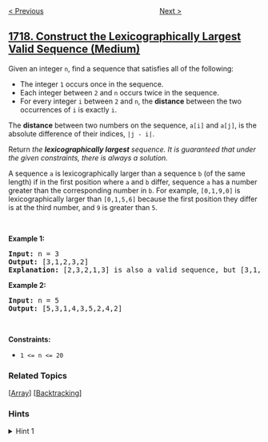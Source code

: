 <!--|This file generated by command(leetcode description); DO NOT EDIT.    |-->
<!--+----------------------------------------------------------------------+-->
<!--|@author    openset <openset.wang@gmail.com>                           |-->
<!--|@link      https://github.com/openset                                 |-->
<!--|@home      https://github.com/openset/leetcode                        |-->
<!--+----------------------------------------------------------------------+-->

[< Previous](../maximum-score-from-removing-substrings "Maximum Score From Removing Substrings")
　　　　　　　　　　　　　　　　
[Next >](../number-of-ways-to-reconstruct-a-tree "Number Of Ways To Reconstruct A Tree")

## [1718. Construct the Lexicographically Largest Valid Sequence (Medium)](https://leetcode.com/problems/construct-the-lexicographically-largest-valid-sequence "构建字典序最大的可行序列")

<p>Given an integer <code>n</code>, find a sequence that satisfies all of the following:</p>

<ul>
	<li>The integer <code>1</code> occurs once in the sequence.</li>
	<li>Each integer between <code>2</code> and <code>n</code> occurs twice in the sequence.</li>
	<li>For every integer <code>i</code> between <code>2</code> and <code>n</code>, the <strong>distance</strong> between the two occurrences of <code>i</code> is exactly <code>i</code>.</li>
</ul>

<p>The <strong>distance</strong> between two numbers on the sequence, <code>a[i]</code> and <code>a[j]</code>, is the absolute difference of their indices, <code>|j - i|</code>.</p>

<p>Return <em>the <strong>lexicographically largest</strong> sequence</em><em>. It is guaranteed that under the given constraints, there is always a solution. </em></p>

<p>A sequence <code>a</code> is lexicographically larger than a sequence <code>b</code> (of the same length) if in the first position where <code>a</code> and <code>b</code> differ, sequence <code>a</code> has a number greater than the corresponding number in <code>b</code>. For example, <code>[0,1,9,0]</code> is lexicographically larger than <code>[0,1,5,6]</code> because the first position they differ is at the third number, and <code>9</code> is greater than <code>5</code>.</p>

<p>&nbsp;</p>
<p><strong>Example 1:</strong></p>

<pre>
<strong>Input:</strong> n = 3
<strong>Output:</strong> [3,1,2,3,2]
<strong>Explanation:</strong> [2,3,2,1,3] is also a valid sequence, but [3,1,2,3,2] is the lexicographically largest valid sequence.
</pre>

<p><strong>Example 2:</strong></p>

<pre>
<strong>Input:</strong> n = 5
<strong>Output:</strong> [5,3,1,4,3,5,2,4,2]
</pre>

<p>&nbsp;</p>
<p><strong>Constraints:</strong></p>

<ul>
	<li><code>1 &lt;= n &lt;= 20</code></li>
</ul>

### Related Topics
  [[Array](../../tag/array/README.md)]
  [[Backtracking](../../tag/backtracking/README.md)]

### Hints
<details>
<summary>Hint 1</summary>
Heuristic algorithm may work.
</details>
